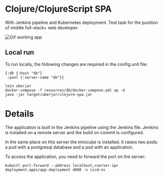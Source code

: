 # Clojure/ClojureScript SPA
With Jenkins pipeline and Kubernetes deployment.
Test task for the position of middle full-stack+ web developer.

![Gif working app](https://github.com/cghael/clojure-spa/blob/master/resources/md-resources/screen.gif)

## Local run
To run locally, the following changes are required in the config.unit file:
```
{:db {:host "db"}
 :pool {:server-name "db"}}
```

```
lein uberjar
docker-compose -f resources/db/docker-compose.yml up -d
java -jar target/uberjar/clojure-spa.jar
```

# Details

The application is built in the Jenkins pipeline using the Jenkins file. 
Jenkins is installed on a remote server and the build on commit is configured.

In the same place on this server the minicube is installed. 
It raises two pods: a pod with a postgresql database and a pod with an application.

To access the application, you need to forward the port on the server:
```
kubectl port-forward --address localhost,<server-ip> deployment.apps/app-deployment 4000 -n cicd-ns
```
